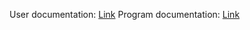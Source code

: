 User documentation: [Link](/UserDocumentation.md)
Program documentation: [Link](/ProgramDocumentation.md)
   
    
